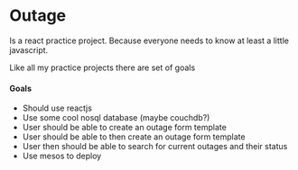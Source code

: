 # Outage
Is a react practice project. Because everyone needs to know at least a little javascript.

Like all my practice projects there are set of goals
#### Goals
* Should use reactjs
* Use some cool nosql database (maybe couchdb?)
* User should be able to create an outage form template
* User should be able to then create an outage form template
* User then should be able to search for current outages and their status
* Use mesos to deploy


